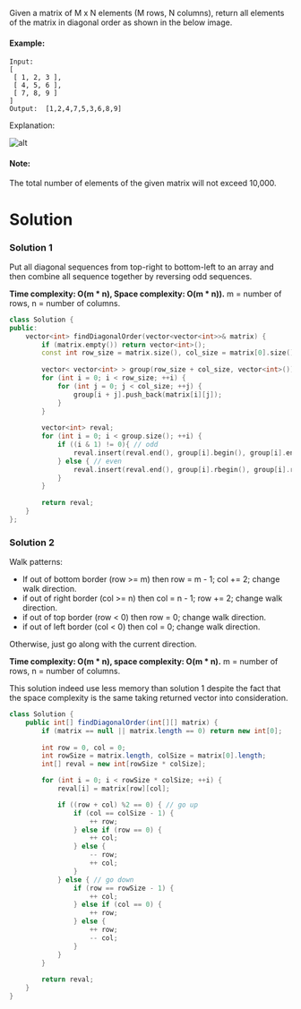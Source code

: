 Given a matrix of M x N elements (M rows, N columns), return all elements of the matrix in diagonal order as shown in the below image.

#### Example:

```
Input:
[
 [ 1, 2, 3 ],
 [ 4, 5, 6 ],
 [ 7, 8, 9 ]
]
Output:  [1,2,4,7,5,3,6,8,9]

```

Explanation:

![alt](https://leetcode.com/static/images/problemset/diagonal_traverse.png)


#### Note:  
The total number of elements of the given matrix will not exceed 10,000.


# Solution

### Solution 1

Put all diagonal sequences from top-right to bottom-left to an array and then combine all sequence together by reversing odd sequences.

__Time complexity: O(m * n), Space complexity: O(m * n)).__ m = number of rows, n = number of columns.

```cpp
class Solution {
public:
    vector<int> findDiagonalOrder(vector<vector<int>>& matrix) {
        if (matrix.empty()) return vector<int>();
        const int row_size = matrix.size(), col_size = matrix[0].size();
        
        vector< vector<int> > group(row_size + col_size, vector<int>());
        for (int i = 0; i < row_size; ++i) {
            for (int j = 0; j < col_size; ++j) {
                group[i + j].push_back(matrix[i][j]);
            }
        }
        
        vector<int> reval;
        for (int i = 0; i < group.size(); ++i) {
            if ((i & 1) != 0){ // odd 
                reval.insert(reval.end(), group[i].begin(), group[i].end());
            } else { // even
                reval.insert(reval.end(), group[i].rbegin(), group[i].rend());
            }
        }
        
        return reval;
    }
};
```

### Solution 2

Walk patterns:

* If out of bottom border (row >= m) then row = m - 1; col += 2; change walk direction.
* if out of right border (col >= n) then col = n - 1; row += 2; change walk direction.
* if out of top border (row < 0) then row = 0; change walk direction.
* if out of left border (col < 0) then col = 0; change walk direction.

Otherwise, just go along with the current direction.

__Time complexity: O(m * n), space complexity: O(m * n).__ m = number of rows, n = number of columns. 

This solution indeed use less memory than solution 1 despite the fact that the space complexity is the same taking returned vector into consideration.


```java
class Solution {
    public int[] findDiagonalOrder(int[][] matrix) {
        if (matrix == null || matrix.length == 0) return new int[0];
        
        int row = 0, col = 0;
        int rowSize = matrix.length, colSize = matrix[0].length;
        int[] reval = new int[rowSize * colSize];

        for (int i = 0; i < rowSize * colSize; ++i) {
            reval[i] = matrix[row][col];

            if ((row + col) %2 == 0) { // go up
                if (col == colSize - 1) {
                    ++ row;
                } else if (row == 0) {
                    ++ col;
                } else {
                    -- row;
                    ++ col;
                }
            } else { // go down
                if (row == rowSize - 1) {
                    ++ col;
                } else if (col == 0) {
                    ++ row;
                } else {
                    ++ row;
                    -- col;
                }
            }
        }
        
        return reval;
    }
}
```

